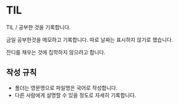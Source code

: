 # TIL
TIL / 공부한 것을 기록합니다.

금일 공부한것을 메모하고 기록합니다.
따로 날짜는 표시하지 않기로 했습니다.

잔디를 채우는 것에 집학하지 않으려고 합니다.


## 작성 규칙
- 폴더는 영문명으로 파일명은 국어로 작성합니다.
- 다른 사람에게 설명할 수 있을 정도로 자세히 기록합니다.
